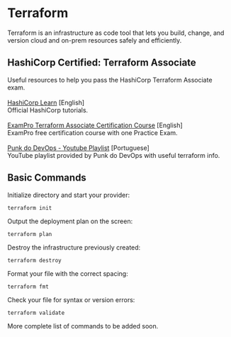 # Terraform

Terraform is an infrastructure as code tool that lets you build, change, and version cloud and on-prem resources safely and efficiently.

## HashiCorp Certified: Terraform Associate
<div>
    Useful resources to help you pass the HashiCorp Terraform Associate exam.<br>
    <br>
    <a href="https://learn.hashicorp.com/collections/terraform/certification-associate-tutorials" target="_blank">HashiCorp Learn</a> [English]<br>
    Official HashiCorp tutorials.<br>
    <br>
    <a href="https://www.exampro.co/terraform" target="_blank">ExamPro Terraform Associate Certification Course</a> [English]<br>
    ExamPro free certification course with one Practice Exam.<br>
    <br>
    <a href="https://www.youtube.com/playlist?list=PLFfGe1VU0nwQlT5l9dQa-Qgbyawd424Ux" target="_blank">Punk do DevOps - Youtube Playlist</a> [Portuguese]<br>
    YouTube playlist provided by Punk do DevOps with useful terraform info.<br>
</div>

## Basic Commands

Initialize directory and start your provider:
```
terraform init
```

Output the deployment plan on the screen:
```
terraform plan
```

Destroy the infrastructure previously created:
```
terraform destroy
```

Format your file with the correct spacing:
```
terraform fmt
```

Check your file for syntax or version errors:
```
terraform validate
```

More complete list of commands to be added soon.